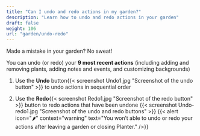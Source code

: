 ```yaml
---
title: "Can I undo and redo actions in my garden?"
description: "Learn how to undo and redo actions in your garden"
draft: false
weight: 106
url: "garden/undo-redo"
---
```


Made a mistake in your garden? No sweat!

You can undo (or redo) your **9 most recent actions** (including adding and removing plants, adding notes and events, and customizing backgrounds)

1. Use the **Undo** button{{< screenshot Undo1.jpg "Screenshot of the undo button" >}} to undo actions in sequential order

2. Use the **Redo**{{< screenshot Redo1.jpg "Screenshot of the redo button" >}} button to redo actions that have been undone
{{< screenshot Undo-redo1.jpg "Screenshot of the undo and redo buttons" >}}
{{< alert icon="🌶️" context="warning" text="You won’t able to undo or redo your actions after leaving a garden or closing Planter." />}}
